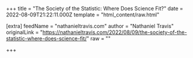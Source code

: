 
+++
title = "The Society of the Statistic: Where Does Science Fit?"
date = 2022-08-09T21:22:11.000Z
template = "html_content/raw.html"

[extra]
feedName = "nathanieltravis.com"
author = "Nathaniel Travis"
originalLink = "https://nathanieltravis.com/2022/08/09/the-society-of-the-statistic-where-does-science-fit/"
raw = ""

+++

